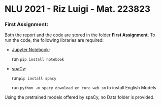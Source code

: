 # NLU 2021 - Riz Luigi - Mat. 223823

### First Assignment:
Both the report and the code are stored in the folder **First Assignment**.
To run the code, the following libraries are required:
- [Jupyter Notebook](https://jupyter.org/index.html):
    
    run ```pip install notebook```
- [spaCy](https://spacy.io/): 
    
    run```pip install spacy```
    
    run ```python -m spacy download en_core_web_sm``` to install English Models

Using the pretrained models offered by spaCy, no Data folder is provided.
